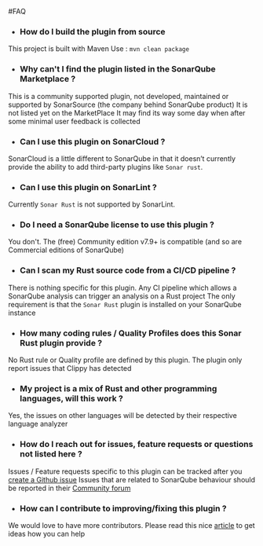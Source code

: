 #FAQ


* ### How do I build the plugin from source

This project is built with Maven
Use : `mvn clean package`


* ### Why can't I find the plugin listed in the SonarQube Marketplace ?

This is a community supported plugin, not developed, maintained or supported by SonarSource (the company behind SonarQube product)
It is not listed yet on the MarketPlace
It may find its way some day when after some minimal user feedback is collected

* ### Can I use this plugin on SonarCloud ?

SonarCloud is a little different to SonarQube in that it doesn’t currently provide the ability to add third-party plugins like `Sonar rust`.

* ### Can I use this plugin on SonarLint ?

Currently `Sonar Rust` is not supported by SonarLint.

* ### Do I need a SonarQube license to use this plugin ?

You don't. The (free) Community edition v7.9+ is compatible (and so are Commercial editions of SonarQube)

* ### Can I scan my Rust source code from a CI/CD pipeline ?

There is nothing specific for this plugin. Any CI pipeline which allows a SonarQube analysis can trigger an analysis on a Rust project
The only requirement is that the `Sonar Rust` plugin is installed on your SonarQube instance

* ### How many coding rules / Quality Profiles does this Sonar Rust plugin  provide ?

No Rust rule or Quality profile are defined by this plugin. The plugin only report issues that Clippy has detected

* ### My project is a mix of Rust and other programming languages, will this work ?

Yes, the issues on other languages will be detected by their respective language analyzer

* ### How do I reach out for issues, feature requests or questions not listed here ?

Issues / Feature requests specific to this plugin can be tracked after you [create a Github issue](https://docs.github.com/en/issues/tracking-your-work-with-issues/creating-issues/creating-an-issue)
Issues that are related to SonarQube behaviour should be reported in their [Community forum](https://community.sonarsource.com/)

* ### How can I contribute to improving/fixing this plugin ?

We would love to have more contributors. 
Please read this nice [article](https://gist.github.com/MarcDiethelm/7303312) to get ideas how you can help






